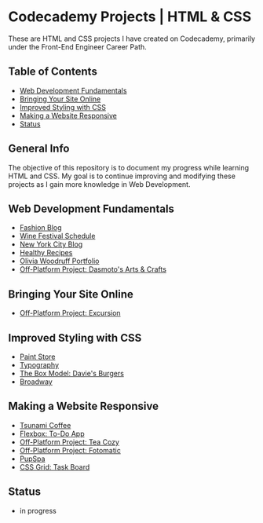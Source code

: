 # Codecademy Projects | HTML & CSS

These are HTML and CSS projects I have created on Codecademy, primarily under the Front-End Engineer Career Path.

## Table of Contents

- [Web Development Fundamentals](#Web-Development-Fundamentals)
- [Bringing Your Site Online](#Bringing-Your-Site-Online)
- [Improved Styling with CSS](#improved-styling-with-css)
- [Making a Website Responsive](#making-a-website-responsive)
- [Status](#status)

## General Info

The objective of this repository is to document my progress while learning HTML and CSS. My goal is to continue improving and modifying these projects as I gain more knowledge in Web Development.

## Web Development Fundamentals

- [Fashion Blog](https://jcainuk.github.io/HTML-CSS-Codecademy-Projects/Fashion%20Blog/)
- [Wine Festival Schedule](https://jcainuk.github.io/HTML-CSS-Codecademy-Projects/Wine%20Festival%20Schedule/)
- [New York City Blog](https://jcainuk.github.io/HTML-CSS-Codecademy-Projects/New%20York%20City%20Blog/)
- [Healthy Recipes](https://jcainuk.github.io/HTML-CSS-Codecademy-Projects/Healthy%20Recipes/)
- [Olivia Woodruff Portfolio](https://jcainuk.github.io/HTML-CSS-Codecademy-Projects/Olivia%20Woodruff%20Portfolio/)
- [Off-Platform Project: Dasmoto's Arts & Crafts](https://jcainuk.github.io/HTML-CSS-Codecademy-Projects/Dasmoto/)

## Bringing Your Site Online

- [Off-Platform Project: Excursion](https://jcainuk.github.io/HTML-CSS-Codecademy-Projects/Excursion/)

## Improved Styling with CSS

- [Paint Store](https://jcainuk.github.io/HTML-CSS-Codecademy-Projects/Paint%20Store/)
- [Typography](https://jcainuk.github.io/HTML-CSS-Codecademy-Projects/Typography/)
- [The Box Model: Davie's Burgers](https://jcainuk.github.io/HTML-CSS-Codecademy-Projects/The%20Box%20Model%3A%20Davie%27s%20Burgers/)
- [Broadway](https://jcainuk.github.io/HTML-CSS-Codecademy-Projects/Broadway/)

## Making a Website Responsive

- [Tsunami Coffee](https://jcainuk.github.io/HTML-CSS-Codecademy-Projects/Tsunami%20Coffee/)
- [Flexbox: To-Do App](https://jcainuk.github.io/HTML-CSS-Codecademy-Projects/Flexbox%3A%20To-Do%20App/)
- [Off-Platform Project: Tea Cozy](https://jcainuk.github.io/HTML-CSS-Codecademy-Projects/Tea%20Cozy/)
- [Off-Platform Project: Fotomatic](https://jcainuk.github.io/HTML-CSS-Codecademy-Projects/Fotomatic/)
- [PupSpa](https://jcainuk.github.io/HTML-CSS-Codecademy-Projects/PupSpa/)
- [CSS Grid: Task Board](https://jcainuk.github.io/HTML-CSS-Codecademy-Projects/CSS%20Grid%3A%20Task%20Board/)

## Status

- in progress
